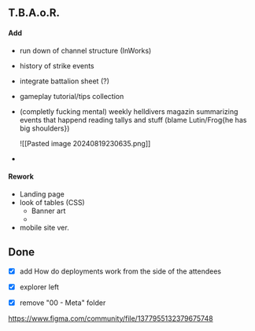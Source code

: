 ## T.B.A.o.R.

#### Add
- run down of channel structure (InWorks)
- history of strike events
- integrate battalion sheet (?)
- gameplay tutorial/tips collection
- (completly fucking mental) weekly helldivers magazin summarizing events that happend reading tallys and stuff (blame Lutin/Frog{he has big shoulders})

	 ![[Pasted image 20240819230635.png]]
- 

#### Rework
- Landing page
- look of tables (CSS)
	- Banner art
	- 
- mobile site ver.


## Done
- [x] add How do deployments work from the side of the attendees
- [x] explorer left
- [x] remove "00 - Meta" folder



https://www.figma.com/community/file/1377955132379675748